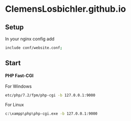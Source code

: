 # ClemensLosbichler.github.io
## Setup
In your nginx config add
```sh
include conf/website.conf;
```

## Start
#### PHP Fast-CGI
For Windows
```sh
etc/php/7.2/fpm/php-cgi -b 127.0.0.1:9000
```
For Linux
```sh
c:\xampp\php\php-cgi.exe -b 127.0.0.1:9000
```